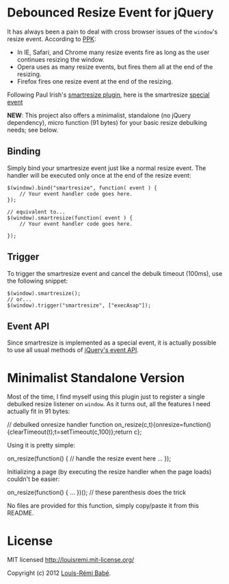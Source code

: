 Debounced Resize Event for jQuery
=================================

It has always been a pain to deal with cross browser issues of the `window`'s resize event.
According to [PPK](http://www.quirksmode.org/dom/events/resize.html#link1):

*	In IE, Safari, and Chrome many resize events fire as long as the user continues resizing the window.
*	Opera uses as many resize events, but fires them all at the end of the resizing.
*	Firefox fires one resize event at the end of the resizing.

Following Paul Irish's [smartresize plugin](http://paulirish.com/2009/throttled-smartresize-jquery-event-handler/),
here is the smartresize [special event](http://brandonaaron.net/blog/2009/06/4/jquery-edge-new-special-event-hooks)

**NEW**: This project also offers a minimalist, standalone (no jQuery dependency), micro function (91 bytes) for your basic resize debulking needs; see below.

Binding
-------

Simply bind your smartresize event just like a normal resize event. The handler will be executed only once at the end of the resize event:

	$(window).bind("smartresize", function( event ) {
		// Your event handler code goes here.
	});

	// equivalent to...
	$(window).smartresize(function( event ) {
		// Your event handler code goes here.
	
	});

Trigger
-------

To trigger the smartresize event and cancel the debulk timeout (100ms), use the following snippet:

	$(window).smartresize();
	// or...
	$(window).trigger("smartresize", ["execAsap"]);

Event API
---------

Since smartresize is implemented as a special event, it is actually possible to use all usual methods of [jQuery's event API](http://docs.jquery.com/Events).

Minimalist Standalone Version
=============================

Most of the time, I find myself using this plugin just to register a single debulked resize listener on `window`.
As it turns out, all the features I need actually fit in 91 bytes:

  // debulked onresize handler
  function on_resize(c,t){onresize=function(){clearTimeout(t);t=setTimeout(c,100)};return c};

Using it is pretty simple:

  on_resize(function() {
    // handle the resize event here
    ...
  });

Initializing a page (by executing the resize handler when the page loads) couldn't be easier:

  on_resize(function() {
    ...
  })(); // these parenthesis does the trick

No files are provided for this function, simply copy/paste it from this README.

License
=======

MIT licensed http://louisremi.mit-license.org/

Copyright (c) 2012 [Louis-Rémi Babé](http://twitter.com/louis_remi).